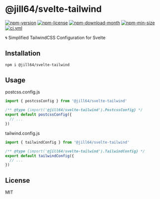 <!----- BEGIN GHOST DOCS HEADER ----->

# @jill64/svelte-tailwind


<!----- BEGIN GHOST DOCS BADGES ----->
<a href="https://npmjs.com/package/@jill64/svelte-tailwind"><img src="https://img.shields.io/npm/v/@jill64/svelte-tailwind" alt="npm-version" /></a> <a href="https://npmjs.com/package/@jill64/svelte-tailwind"><img src="https://img.shields.io/npm/l/@jill64/svelte-tailwind" alt="npm-license" /></a> <a href="https://npmjs.com/package/@jill64/svelte-tailwind"><img src="https://img.shields.io/npm/dm/@jill64/svelte-tailwind" alt="npm-download-month" /></a> <a href="https://npmjs.com/package/@jill64/svelte-tailwind"><img src="https://img.shields.io/bundlephobia/min/@jill64/svelte-tailwind" alt="npm-min-size" /></a> <a href="https://github.com/jill64/svelte-tailwind/actions/workflows/ci.yml"><img src="https://github.com/jill64/svelte-tailwind/actions/workflows/ci.yml/badge.svg" alt="ci.yml" /></a>
<!----- END GHOST DOCS BADGES ----->


🌀 Simplified TailwindCSS Configuration for Svelte

<!----- END GHOST DOCS HEADER ----->

## Installation

```sh
npm i @jill64/svelte-tailwind
```

## Usage

postcss.config.js

```js
import { postcssConfig } from '@jill64/svelte-tailwind'

/** @type {import('@jill64/svelte-tailwind').PostcssConfig} */
export default postcssConfig({
  // ...
})
```

tailwind.config.js

```js
import { tailwindConfig } from '@jill64/svelte-tailwind'

/** @type {import('@jill64/svelte-tailwind').TailwindConfig} */
export default tailwindConfig({
  // ...
})
```

<!----- BEGIN GHOST DOCS FOOTER ----->

## License

MIT

<!----- END GHOST DOCS FOOTER ----->
